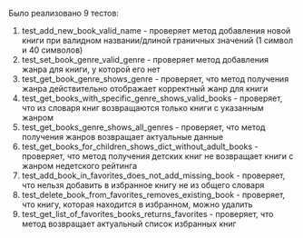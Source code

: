 Было реализовано 9 тестов:
1) test_add_new_book_valid_name - проверяет метод добавления новой книги при валидном названии/длиной граничных значений (1 символ и 40 символов)
2) test_set_book_genre_valid_genre - проверяет метод добавления жанра для книги, у которой его нет
3) test_get_book_genre_shows_genre - проверяет, что метод получения жанра действительно отображает корректный жанр для книги
4) test_get_books_with_specific_genre_shows_valid_books - проверяет, что из словаря книг возвращаются только книги с указанным жанром
5) test_get_books_genre_shows_all_genres - проверяет, что метод получения жанров возвращает актуальные данные
6) test_get_books_for_children_shows_dict_without_adult_books - проверяет, что метод получения детских книг не возвращает книги с жанром недетского рейтинга
7) test_add_book_in_favorites_does_not_add_missing_book - проверяет, что нельзя добавить в избранное книгу не из общего словаря
8) test_delete_book_from_favorites_removes_existing_book - проверяет, что книгу, которая находится в избранном, можно удалить
9) test_get_list_of_favorites_books_returns_favorites - проверяет, что метод возвращает актуальный список избранных книг
